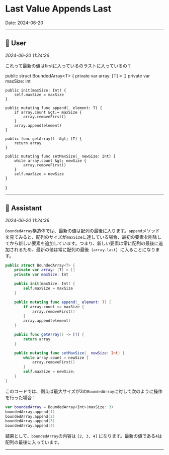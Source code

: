 # Last Value Appends Last

Date: 2024-06-20

---

## 👤 User
*2024-06-20 11:24:26*

これって最新の値はfirstに入っているのラストに入っているの？

public struct BoundedArray&lt;T&gt; {
    private var array: [T] = []
    private var maxSize: Int

    public init(maxSize: Int) {
        self.maxSize = maxSize
    }

    public mutating func append(_ element: T) {
        if array.count &gt;= maxSize {
            array.removeFirst()
        }
        array.append(element)
    }

    public func getArray() -&gt; [T] {
        return array
    }

    public mutating func setMaxSize(_ newSize: Int) {
        while array.count &gt; newSize {
            array.removeFirst()
        }
        self.maxSize = newSize
    }
}

---

## 🤖 Assistant
*2024-06-20 11:24:36*

`BoundedArray`構造体では、最新の値は配列の最後に入ります。`append`メソッドを見てみると、配列のサイズが`maxSize`に達している場合、最初の要素を削除してから新しい要素を追加しています。つまり、新しい要素は常に配列の最後に追加されるため、最新の値は常に配列の最後（`array.last`）に入ることになります。

```swift
public struct BoundedArray<T> {
    private var array: [T] = []
    private var maxSize: Int

    public init(maxSize: Int) {
        self.maxSize = maxSize
    }

    public mutating func append(_ element: T) {
        if array.count >= maxSize {
            array.removeFirst()
        }
        array.append(element)
    }

    public func getArray() -> [T] {
        return array
    }

    public mutating func setMaxSize(_ newSize: Int) {
        while array.count > newSize {
            array.removeFirst()
        }
        self.maxSize = newSize;
    }
}
```

このコードでは、例えば最大サイズが3の`BoundedArray`に対して次のように操作を行った場合：

```swift
var boundedArray = BoundedArray<Int>(maxSize: 3)
boundedArray.append(1)
boundedArray.append(2)
boundedArray.append(3)
boundedArray.append(4)
```

結果として、`boundedArray`の内容は `[2, 3, 4]` になります。最新の値である`4`は配列の最後に入っています。

---
